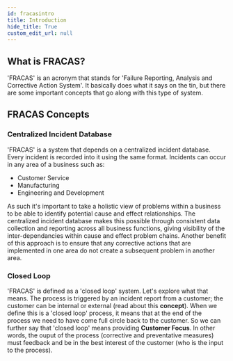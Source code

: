 ```yaml
---
id: fracasintro
title: Introduction
hide_title: True
custom_edit_url: null
---
```


## What is FRACAS?

'FRACAS' is an acronym that stands for 'Failure Reporting, Analysis and Corrective Action System'. It basically does what it says on the tin, but there are some important concepts that go along with this type of system.

## FRACAS Concepts

### Centralized Incident Database

'FRACAS' is a system that depends on a centralized incident database. Every incident is recorded into it using the same format. Incidents can occur in any area of a business such as:
* Customer Service
* Manufacturing
* Engineering and Development

As such it's important to take a holistic view of problems within a business to be able to identify potential cause and effect relationships. The centralized incident database makes this possible through consistent data collection and reporting across all business functions, giving visibility of the inter-dependancies within cause and effect problem chains. Another benefit of this approach is to ensure that any corrective actions that are implemented in one area do not create a subsequent problem in another area. 

### Closed Loop

'FRACAS' is defined as a 'closed loop' system. Let's explore what that means. The process is triggered by an incident report from a customer; the customer can be internal or external (read about this **concept**). When we define this is a 'closed loop' process, it means that at the end of the process we need to have come full circle back to the customer. So we can further say that 'closed loop' means providing **Customer Focus**. In other words, the ouput of the process (corrective and preventative measures) must feedback and be in the best interest of the customer (who is the input to the process).


